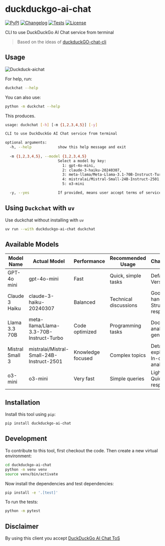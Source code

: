 # duckduckgo-ai-chat

[![PyPI](https://img.shields.io/pypi/v/duckduckgo-ai-chat.svg)](https://pypi.org/project/duckduckgo-ai-chat/)
[![Changelog](https://img.shields.io/github/v/release/sukhbinder/duckduckgo-ai-chat?include_prereleases&label=changelog)](https://github.com/sukhbinder/duckduckgo-ai-chat/releases)
[![Tests](https://github.com/sukhbinder/duckduckgo-ai-chat/actions/workflows/test.yml/badge.svg)](https://github.com/sukhbinder/duckduckgo-ai-chat/actions/workflows/test.yml)
[![License](https://img.shields.io/badge/license-Apache%202.0-blue.svg)](https://github.com/sukhbinder/duckduckgo-ai-chat/blob/master/LICENSE)

CLI to use DuckDuckGo AI Chat service from terminal

> Based on the ideas of [duckduckGO-chat-cli](https://github.com/benoitpetit/duckduckGO-chat-cli)

## Usage

![Duckduck-aichat](https://raw.githubusercontent.com/sukhbinder/duckduckgo-aichat/main/demo-duckchat.gif)


For help, run:
```bash
duckchat --help
```
You can also use:
```bash
python -m duckchat --help
```

This produces.
```bash
usage: duckchat [-h] [-m {1,2,3,4,5}] [-y]

CLI to use DuckDuckGo AI Chat service from terminal

optional arguments:
  -h, --help            show this help message and exit
  
  -m {1,2,3,4,5}, --model {1,2,3,4,5}
                        Select a model by key: 
                          1: gpt-4o-mini, 
                          2: claude-3-haiku-20240307, 
                          3: meta-llama/Meta-Llama-3.1-70B-Instruct-Turbo, 
                          4: mistralai/Mistral-Small-24B-Instruct-2501, 
                          5: o3-mini

  -y, --yes             If provided, means user accept terms of service.

```

## Using ``Duckchat`` with ``uv``

Use duckchat without installing with ``uv``

```bash
uv run --with duckduckgo-ai-chat duckchat
```


## Available Models

| Model Name | Actual Model   | Performance    | Recommended Usage | Characteristics         |
|------------|----------------|----------------|---------------------|--------------------------|
| GPT-4o mini | gpt-4o-mini     | Fast           | Quick, simple tasks  | Default model, Versatile  |
| Claude 3 Haiku | claude-3-haiku-20240307 | Balanced      | Technical discussions | Good context handling, Structured responses|
| Llama 3.3 70B | meta-llama/Llama-3.3-70B-Instruct-Turbo | Code optimized | Programming tasks     | Documentation analysis, Code generation|
| Mistral Small 3 | mistralai/Mistral-Small-24B-Instruct-2501 | Knowledge focused | Complex topics        | Detailed explanations, In-depth analysis|
| o3-mini    | o3-mini          | Very fast      | Simple queries        | Lightweight, Quick responses|


## Installation

Install this tool using `pip`:

```bash
pip install duckduckgo-ai-chat
```
## Development

To contribute to this tool, first checkout the code. Then create a new virtual environment:
```bash
cd duckduckgo-ai-chat
python -m venv venv
source venv/bin/activate
```
Now install the dependencies and test dependencies:
```bash
pip install -e '.[test]'
```
To run the tests:
```bash
python -m pytest
```

## Disclaimer
By using this client you accept [DuckDuckGo AI Chat ToS](https://duckduckgo.com/aichat/privacy-terms)
